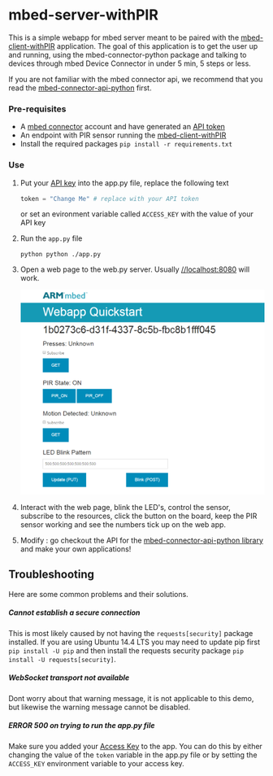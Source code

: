 # mbed-server-withPIR

This is a simple webapp for mbed server meant to be paired with the [mbed-client-withPIR](https://github.com/MaggieMei/mbed-client-withPIR) application. The goal of this application is to get the user up and running, using the mbed-connector-python package and talking to devices through mbed Device Connector in under 5 min, 5 steps or less. 

If you are not familiar with the mbed connector api, we recommend that you read the [mbed-connector-api-python](https://github.com/armmbed/mbed-connector-api-python) first.

### Pre-requisites
- A [mbed connector](https://connector.mbed.com) account and have generated an [API token](https://connector.mbed.com/#accesskeys)
- An endpoint with PIR sensor running the [mbed-client-withPIR](https://github.com/MaggieMei/mbed-client-withPIR)
- Install the required packages `pip install -r requirements.txt`

### Use
1. Put your [API key](https://connector.mbed.com/#accesskeys) into the app.py file, replace the following text
    ```python
    token = "Change Me" # replace with your API token
    ```
    or set an evironment variable called `ACCESS_KEY` with the value of your API key
2. Run the `app.py` file
    ```
    python python ./app.py
    ```
3. Open a web page to the web.py server. Usually [//localhost:8080](//localhost:8080) will work. 

    ![web page](web.PNG)

4. Interact with the web page, blink the LED's, control the sensor, subscribe to the resources, click the button on the board, keep the PIR sensor working and see the numbers tick up on the web app.
5. Modify : go checkout the API for the [mbed-connector-api-python library](https://docs.mbed.com/docs/mbed-connector-api-python/en/latest/) and make your own applications!


## Troubleshooting
Here are some common problems and their solutions.

##### Cannot establish a secure connection
This is most likely caused by not having the `requests[security]` package installed. If you are using Ubuntu 14.4 LTS you may need to update pip first `pip install -U pip` and then install the requests security package `pip install -U requests[security]`. 

##### WebSocket transport not available
Dont worry about that warning message, it is not applicable to this demo, but likewise the warning message cannot be disabled. 

##### ERROR 500 on trying to run the app.py file
Make sure you added your [Access Key](https://connector.mbed.com/#accesskeys) to the app. You can do this by either changing the value of the `token` variable in the app.py file or by setting the `ACCESS_KEY` environment variable to your access key. 

